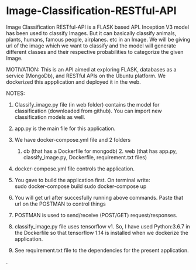 # Image-Classification-RESTful-API
Image Classification RESTful-API is a FLASK based API. Inception V3 model has been used to classify Images.
But it can basically classify animals, plants, humans, famous people, airplanes. etc in an Image. We will be giving url of the image which we want to classify and the model will generate different classes and their respective probabilities to categorize the given Image. 

MOTIVATION:
This is an API aimed at exploring FLASK, databases as a service (MongoDb), and RESTful APIs on the Ubuntu platform.
We dockerized this appplication and deployed it in the web.

NOTES:
1. Classify_image.py file (in web folder) contains the model for classification (downloaded from github). You can import new classification models as well.
2. app.py is the main file for this application.
3. We have docker-compose.yml file and 2 folders
   1. db (that has a Dockerfile for mongodb) 2. web (that has app.py, classify_image.py, Dockerfile, requirement.txt files)

4. docker-compose.yml file controls the application.

5. You gave to build the application first. On terminal write:  
   sudo docker-compose build
   sudo docker-compose up
   
6. You will get url after succesfully running above commands. Paste that url on the POSTMAN to control things
7. POSTMAN is used to send/receive (POST/GET) request/responses.
8. classify_image.py file uses tensorflow v1. So, I have used Python:3.6.7 in the Dockerfile so that tensorflow 1.14 is installed when we dockerize the application.
9. See requirement.txt file to the dependencies for the present application.




.








